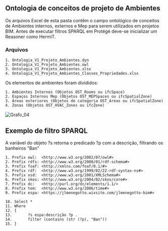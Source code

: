 ## Ontologia de conceitos de projeto de Ambientes
Os arquivos Excel de esta pasta contêm o campo ontológico de conceitos de Ambientes internos, externos e Mep para serem utilizados em projetos BIM.
Antes de executar filtros SPARQL em Protégé deve-se inicializar um Reasoner como HermiT.

### Arquivos
    1. Ontologia_V1_Projeto_Ambientes.dyn
    2. Ontologia_V1_Projeto_Ambientes.owl
    3. Ontologia_V1_Projeto_Ambientes.xlsx
    4. Ontologia_V1_Projeto_Ambientes_Classes_Propriedades.xlsx

Os elementos de ambientes foram divididos: 

    1. Ambientes Internos (Objetos OST_Rooms ou ifcSpace)
    2. Espaços Internos Mep (Objetos OST_MEPSpaces ou ifcSpatialZone)
    3. Áreas exteriores (Objetos de categoria OST_Areas ou ifcSpatialZone)
    4. Zonas (Objetos OST_HVAC_Zones ou ifcZone)
    
![Grafo_04](https://github.com/JLMenegotto/OntologiaBIM/assets/9437020/9b139e35-4c91-4480-a790-298d8c7d6b7c)

## Exemplo de filtro SPARQL 
A variável do objeto ?s retorna o predicado ?p com a descrição, filtrando os banheiros "Ban"

    1. Prefix owl:  <http://www.w3.org/2002/07/owl#>
    2. Prefix rdfs: <http://www.w3.org/2000/01/rdf-schema#>
    3. Prefix foaf: <http://xmlns.com/foaf/0.1/#>
    4. Prefix rdf:  <http://www.w3.org/1999/02/22-rdf-syntax-ns#>
    5. Prefix xsd:  <http://www.w3.org/2001/XMLSchema#>
    6. Prefix skos: <http://www.w3.org/2004/02/skos/core#>
    7. Prefix dc:   <http://purl.org/dc/elements/1.1/>
    8. Prefix tem:  <http://www.w3.org/2006/time#>
    9. Prefix espa: <https://jlmenegotto.wixsite.com/jlmenegotto-bim#>
    
    10. Select *
    11. Where
    12. {
    13.       ?s espa:descrição ?p .
    14.       filter (contains (str (?p), "Ban"))
    15. }
    
